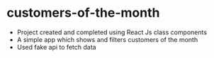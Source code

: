 # customers-of-the-month

- Project created and completed using React Js class components
- A simple app which shows and filters customers of the month
- Used fake api to fetch data
